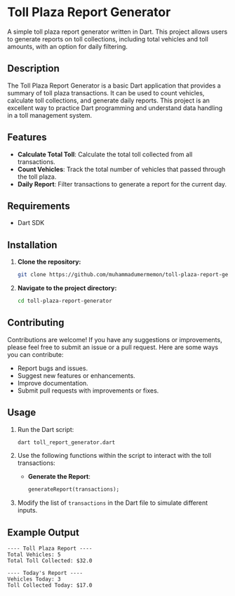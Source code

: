 # Toll Plaza Report Generator

A simple toll plaza report generator written in Dart. This project allows users to generate reports on toll collections, including total vehicles and toll amounts, with an option for daily filtering.

## Description

The Toll Plaza Report Generator is a basic Dart application that provides a summary of toll plaza transactions. It can be used to count vehicles, calculate toll collections, and generate daily reports. This project is an excellent way to practice Dart programming and understand data handling in a toll management system.

## Features

- **Calculate Total Toll**: Calculate the total toll collected from all transactions.
- **Count Vehicles**: Track the total number of vehicles that passed through the toll plaza.
- **Daily Report**: Filter transactions to generate a report for the current day.

## Requirements

- Dart SDK

## Installation

1. **Clone the repository:**
    ```bash
    git clone https://github.com/muhammadumermemon/toll-plaza-report-generator.git
    ```

2. **Navigate to the project directory:**
    ```bash
    cd toll-plaza-report-generator
    ```

## Contributing

Contributions are welcome! If you have any suggestions or improvements, please feel free to submit an issue or a pull request. Here are some ways you can contribute:

- Report bugs and issues.
- Suggest new features or enhancements.
- Improve documentation.
- Submit pull requests with improvements or fixes.

## Usage

1. Run the Dart script:
    ```bash
    dart toll_report_generator.dart
    ```

2. Use the following functions within the script to interact with the toll transactions:

    - **Generate the Report**:
        ```dart
        generateReport(transactions);
        ```

3. Modify the list of `transactions` in the Dart file to simulate different inputs.

## Example Output

```plaintext
---- Toll Plaza Report ----
Total Vehicles: 5
Total Toll Collected: $32.0

---- Today's Report ----
Vehicles Today: 3
Toll Collected Today: $17.0

